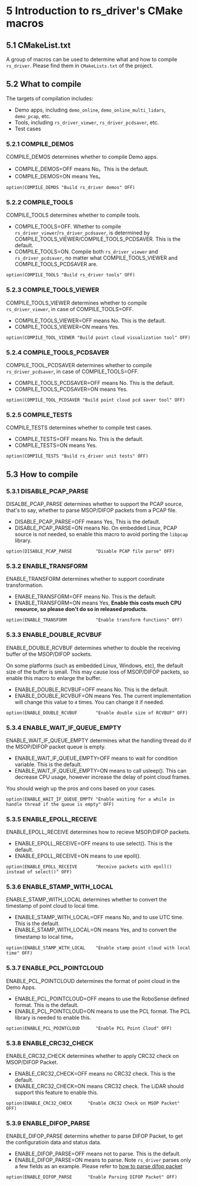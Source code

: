 # 5 Introduction to rs_driver's CMake macros



## 5.1 CMakeList.txt

A group of macros can be used to determine what and how to compile `rs_driver`. Please find them in `CMakeLists.txt` of the project.



## 5.2 What to compile

The targets of compilation includes:
+ Demo apps, including `demo_online`, `demo_online_multi_lidars`, `demo_pcap`, etc.
+ Tools, including `rs_driver_viewer`, `rs_driver_pcdsaver`, etc.
+ Test cases

### 5.2.1 COMPILE_DEMOS

COMPILE_DEMOS determines whether to compile Demo apps.
+ COMPILE_DEMOS=OFF means No。This is the default.
+ COMPILE_DEMOS=ON means Yes。

```
option(COMPILE_DEMOS "Build rs_driver demos" OFF)
```

### 5.2.2 COMPILE_TOOLS

COMPILE_TOOLS determines whether to compile tools.
+ COMPILE_TOOLS=OFF. Whether to compile `rs_driver_viewer`/`rs_driver_pcdsaver`, is determined by COMPILE_TOOLS_VIEWER/COMPILE_TOOLS_PCDSAVER. This is the default.
+ COMPILE_TOOLS=ON. Compile both `rs_driver_viewer` and `rs_driver_pcdsaver`, no matter what COMPILE_TOOLS_VIEWER and COMPILE_TOOLS_PCDSAVER are.

```
option(COMPILE_TOOLS "Build rs_driver tools" OFF)
```

### 5.2.3 COMPILE_TOOLS_VIEWER

COMPILE_TOOLS_VIEWER determines whether to compile `rs_driver_viewer`, in case of COMPILE_TOOLS=OFF.
+ COMPILE_TOOLS_VIEWER=OFF means No. This is the default.
+ COMPILE_TOOLS_VIEWER=ON means Yes.

```
option(COMPILE_TOOL_VIEWER "Build point cloud visualization tool" OFF)
```

### 5.2.4 COMPILE_TOOLS_PCDSAVER

COMPILE_TOOL_PCDSAVER determines whether to compile `rs_driver_pcdsaver`, in case of COMPILE_TOOLS=OFF.
+ COMPILE_TOOLS_PCDSAVER=OFF means No. This is the default.
+ COMPILE_TOOLS_PCDSAVER=ON means Yes.

```
option(COMPILE_TOOL_PCDSAVER "Build point cloud pcd saver tool" OFF)
```

### 5.2.5 COMPILE_TESTS

COMPILE_TESTS determines whether to compile test cases.
+ COMPILE_TESTS=OFF means No. This is the default.
+ COMPILE_TESTS=ON means Yes.

```
option(COMPILE_TESTS "Build rs_driver unit tests" OFF)
```



## 5.3 How to compile

### 5.3.1 DISABLE_PCAP_PARSE

DISALBE_PCAP_PARSE determines whether to support the PCAP source, that's to say, whether to parse MSOP/DIFOP packets from a PCAP file.
+ DISABLE_PCAP_PARSE=OFF means Yes, This is the default.
+ DISABLE_PCAP_PARSE=ON means No. On embedded Linux, PCAP source is not needed, so enable this macro to avoid porting the `libpcap` library.

```
option(DISABLE_PCAP_PARSE         "Disable PCAP file parse" OFF) 
```

### 5.3.2 ENABLE_TRANSFORM

ENABLE_TRANSFORM determines whether to support coordinate transformation.
+ ENABLE_TRANSFORM=OFF means No. This is the default.
+ ENABLE_TRANSFORM=ON means Yes, **Enable this costs much CPU resource, so please don't do so in released products.**

```
option(ENABLE_TRANSFORM           "Enable transform functions" OFF)
```

### 5.3.3 ENABLE_DOUBLE_RCVBUF

ENABLE_DOUBLE_RCVBUF determines whether to double the receiving buffer of the MSOP/DIFOP sockets.

On some platforms (such as embedded Linux, Windows, etc), the default size of the buffer is small. This may cause loss of MSOP/DIFOP packets, so enable this macro to enlarge the buffer.
+ ENABLE_DOUBLE_RCVBUF=OFF means No. This is the default.
+ ENABLE_DOUBLE_RCVBUF=ON means Yes. The current implementation will change this value to `4` times. You can change it if needed.

```
option(ENABLE_DOUBLE_RCVBUF       "Enable double size of RCVBUF" OFF)
```

### 5.3.4 ENABLE_WAIT_IF_QUEUE_EMPTY

ENABLE_WAIT_IF_QUEUE_EMPTY determines what the handling thread do if the MSOP/DIFOP packet queue is empty.
+ ENABLE_WAIT_IF_QUEUE_EMPTY=OFF means to wait for condition variable. This is the default.
+ ENABLE_WAIT_IF_QUEUE_EMPTY=ON means to call usleep(). This can decrease CPU usage, however increase the delay of point cloud frames.

You should weigh up the pros and cons based on your cases.

```
option(ENABLE_WAIT_IF_QUEUE_EMPTY "Enable waiting for a while in handle thread if the queue is empty" OFF)
```

### 5.3.5 ENABLE_EPOLL_RECEIVE

ENABLE_EPOLL_RECEIVE determines how to recieve MSOP/DIFOP packets.
+ ENABLE_EPOLL_RECEIVE=OFF means to use select(). This is the default.
+ ENABLE_EPOLL_RECEIVE=ON means to use epoll(). 

```
option(ENABLE_EPOLL_RECEIVE       "Receive packets with epoll() instead of select()" OFF)
```

### 5.3.6 ENABLE_STAMP_WITH_LOCAL

ENABLE_STAMP_WITH_LOCAL determines whether to convert the timestamp of point cloud to local time.
+ ENABLE_STAMP_WITH_LOCAL=OFF means No, and to use UTC time. This is the default.
+ ENABLE_STAMP_WITH_LOCAL=ON means Yes, and to convert the timestamp to local time。

```
option(ENABLE_STAMP_WITH_LOCAL    "Enable stamp point cloud with local time" OFF)
```

### 5.3.7 ENABLE_PCL_POINTCLOUD

ENABLE_PCL_POINTCLOUD determines the format of point cloud in the Demo Apps.
+ ENABLE_PCL_POINTCLOUD=OFF means to use the RoboSense defined format. This is the default.
+ ENABLE_PCL_POINTCLOUD=ON means to use the PCL format. The PCL library is needed to enable this.

```
option(ENABLE_PCL_POINTCLOUD      "Enable PCL Point Cloud" OFF)
```

### 5.3.8 ENABLE_CRC32_CHECK

ENABLE_CRC32_CHECK determines whether to apply CRC32 check on MSOP/DIFOP Packet.
+ ENABLE_CRC32_CHECK=OFF means no CRC32 check. This is the default.
+ ENABLE_CRC32_CHECK=ON means CRC32 check. The LiDAR should support this feature to enable this.

```
option(ENABLE_CRC32_CHECK      "Enable CRC32 Check on MSOP Packet" OFF)
```

### 5.3.9 ENABLE_DIFOP_PARSE

ENABLE_DIFOP_PARSE determins whether to parse DIFOP Packet, to get the configuratioin data and status data.
+ ENABLE_DIFOP_PARSE=OFF means not to parse. This is the default.
+ ENABLE_DIFOP_PARSE=ON means to parse. Note `rs_driver` parses only a few fields as an example. Please refer to [how to parse difop packet](../howto/21_how_to_parse_difop.md)

```
option(ENABLE_DIFOP_PARSE      "Enable Parsing DIFOP Packet" OFF)
```


